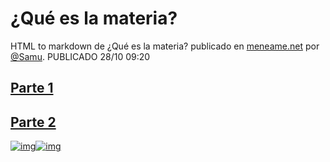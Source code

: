 # ¿Qué es la materia?
HTML to markdown de ¿Qué es la materia? publicado en [meneame.net](https://www.meneame.net/story/que-es-la-materia) por
[@Samu](https://www.meneame.net/user/Samu_). PUBLICADO 28/10 09:20

## [Parte 1](materia_parte_1.md)
## [Parte 2](materia_parte_2.md)

[![img](https://creativecommons.org/images/deed/cc_icon_black_x2.png)![img](https://creativecommons.org/images/deed/attribution_icon_black_x2.png)](https://creativecommons.org/licenses/by/3.0/es/)
